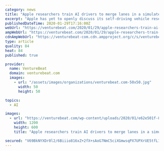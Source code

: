 ```yaml
---
category: news
title: "Apple researchers train AI drivers to merge lanes in a simulated environment"
excerpt: "Apple has yet to openly discuss its self-driving vehicle research, but it’s a poorly-kept industry secret. Around 5,000 employees — including a portion of those previously employed by Drive.ai, an autonomous car startup Apple acquired last year — are said to be involved with code-name Project Titan, a joint effort with Volkswagen to ..."
publishedDateTime: 2020-01-29T17:16:00Z
webUrl: "https://venturebeat.com/2020/01/29/apple-researchers-train-ai-drivers-to-merge-lanes-in-a-simulated-environment/"
ampWebUrl: "https://venturebeat.com/2020/01/29/apple-researchers-train-ai-drivers-to-merge-lanes-in-a-simulated-environment/amp/"
cdnAmpWebUrl: "https://venturebeat-com.cdn.ampproject.org/c/s/venturebeat.com/2020/01/29/apple-researchers-train-ai-drivers-to-merge-lanes-in-a-simulated-environment/amp/"
type: article
quality: 84
heat: 84
published: true

provider:
  name: VentureBeat
  domain: venturebeat.com
  images:
    - url: "/assets/images/organizations/venturebeat.com-50x50.jpg"
      width: 50
      height: 50

topics:
  - AI

images:
  - url: "https://venturebeat.com/wp-content/uploads/2020/01/e62e501f-87df-4bf1-bf6d-a4a1c366fb43-e1580318068496.png?fit=1200%2C600&strip=all"
    width: 1200
    height: 600
    title: "Apple researchers train AI drivers to merge lanes in a simulated environment"

secured: "V69BkNYXDr0l2/6Biiio816xZ+2fX+sAoG7NmC5ciXGmwsqPX7UPXrUE5tfL1+22RGpp7vSylOROOCCIrdYTUlz/SoVVbBs1aXWzypB+u6PDDBRATVtZAg+F7clP+G6iG777gWSffJ7C4dm5yw1i9raBufWZdOhUc0ZJJfOZk7I5ceeRCbA00B921UlWSLjIPAAaPwqnXtdyFU63BxWHz5Xwy29P5W3H6pa5n6C3CWeC+xVBq9MQskJxFLyWkqk550P6k9sxfcD6I3Taq/2wzha5ttRp6MfK/Fz8M3qDotZNrgHhMk1e+M8/biXWHG1/iQURybn8ByJRp2tUeCmFBgx8Ix3VoHWOoo4munbSNOQK9zdlCZFm0hUW87TkiBCILpHN/PqJ5jP2VC2zFHJrHzO5+pGJfaoSDUEfiGO+XikakcItqPpA2LMvH+d6MLraEF9wt+QZ0IkZoVcVrg6tAEEBz5Wv0gV2T9uYkYuzgQg=;UdG2nnHauT79xwf37owIEQ=="
---
```


